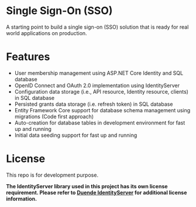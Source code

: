 # Single Sign-On (SSO) 
A starting point to build a single sign-on (SSO) solution that is ready for real world applications on production.

# Features
* User membership management using ASP.NET Core Identity and SQL database
* OpenID Connect and OAuth 2.0 implementation using IdentityServer
* Configuration data storage (i.e., API resource, Identity resource, clients) in SQL database
* Persisted grants data storage (i.e. refresh token) in SQL database
* Entity Framework Core support for database schema management using migrations (Code first approach)
* Auto-creation for database tables in development environment for fast up and running
* Initial data seeding support for fast up and running


# License
This repo is for development purpose.

**The IdentityServer library used in this project has its own license requirement. Please refer to [Duende IdentityServer](https://duendesoftware.com/products/identityserver) for additional license information.**
